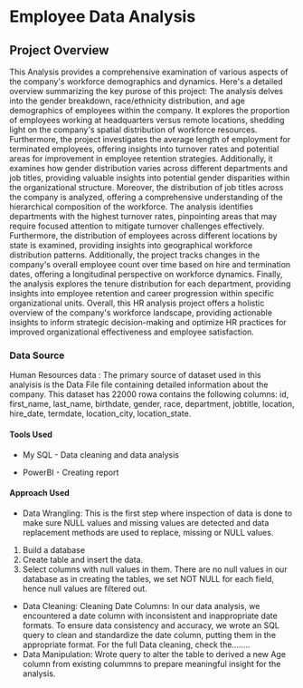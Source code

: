 # Employee Data Analysis
## Project Overview
This Analysis provides a comprehensive examination of various aspects of the company's workforce demographics and dynamics. Here's a detailed overview summarizing the key purose of this project:
The analysis delves into the gender breakdown, race/ethnicity distribution, and age demographics of employees within the company. It explores the proportion of employees working at headquarters versus remote locations, shedding light on the company's spatial distribution of workforce resources.
Furthermore, the project investigates the average length of employment for terminated employees, offering insights into turnover rates and potential areas for improvement in employee retention strategies. Additionally, it examines how gender distribution varies across different departments and job titles, providing valuable insights into potential gender disparities within the organizational structure.
Moreover, the distribution of job titles across the company is analyzed, offering a comprehensive understanding of the hierarchical composition of the workforce. The analysis identifies departments with the highest turnover rates, pinpointing areas that may require focused attention to mitigate turnover challenges effectively.
Furthermore, the distribution of employees across different locations by state is examined, providing insights into geographical workforce distribution patterns. Additionally, the project tracks changes in the company's overall employee count over time based on hire and termination dates, offering a longitudinal perspective on workforce dynamics.
Finally, the analysis explores the tenure distribution for each department, providing insights into employee retention and career progression within specific organizational units.
Overall, this HR analysis project offers a holistic overview of the company's workforce landscape, providing actionable insights to inform strategic decision-making and optimize HR practices for improved organizational effectiveness and employee satisfaction.

### Data Source
Human Resources data : The primary source of dataset used in this analyisis is the Data File file containing detailed information about the company. This dataset has 22000 rowa contains the following columns: id, first_name,	last_name,	birthdate,	gender,	race,	department,	jobtitle,	location,	hire_date, termdate,	location_city,	location_state.

#### Tools Used
- My SQL - Data cleaning and data analysis

- PowerBI - Creating report

#### Approach Used
- Data Wrangling: This is the first step where inspection of data is done to make sure NULL values and missing values are detected and data replacement methods are used to replace, missing or NULL values.
1. Build a database
2. Create table and insert the data.
3. Select columns with null values in them. There are no null values in our database as in creating the tables, we set NOT NULL for each field, hence null values are filtered out.
- Data Cleaning:
    Cleaning Date Columns:
In our data analysis, we encountered a date column with inconsistent and inappropriate date formats. To ensure data consistency and accuracy, we wrote an SQL query to clean and standardize the date column, putting them in the appropriate format. For the full Data cleaning, check the........
- Data Manipulation: Wrote query to alter the table to derived a new Age column from existing colummns to prepare meaningful insight for the analysis.





